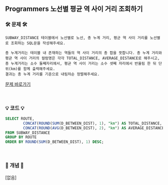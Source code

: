 ## Programmers 노선별 평균 역 사이 거리 조회하기


### 🛠️ 문제 🛠️

```
SUBWAY_DISTANCE 테이블에서 노선별로 노선, 총 누계 거리, 평균 역 사이 거리를 노선별로 조회하는 SQL문을 작성해주세요.

총 누계거리는 테이블 내 존재하는 역들의 역 사이 거리의 총 합을 뜻합니다. 총 누계 거리와 평균 역 사이 거리의 컬럼명은 각각 TOTAL_DISTANCE, AVERAGE_DISTANCE로 해주시고, 총 누계거리는 소수 둘째자리에서, 평균 역 사이 거리는 소수 셋째 자리에서 반올림 한 뒤 단위(km)를 함께 출력해주세요.
결과는 총 누계 거리를 기준으로 내림차순 정렬해주세요.
```

[문제 바로가기](https://school.programmers.co.kr/learn/courses/30/lessons/284531)

<br/>

### 💡 코드 💡

```sql
SELECT ROUTE,
        CONCAT(ROUND(SUM(D_BETWEEN_DIST), 1), "km") AS TOTAL_DISTANCE, 
        CONCAT(ROUND(AVG(D_BETWEEN_DIST), 2), "km") AS AVERAGE_DISTANCE
FROM SUBWAY_DISTANCE
GROUP BY ROUTE
ORDER BY ROUND(SUM(D_BETWEEN_DIST), 1) DESC;
```

<br/>

### 📙 개념 📙

[없음]
